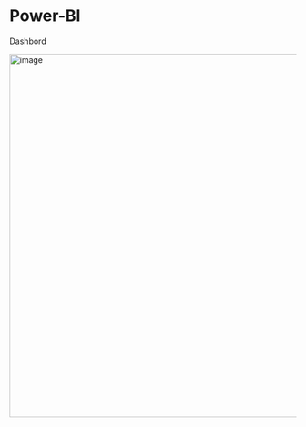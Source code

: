 # Power-BI
Dashbord

<img width="1131" height="637" alt="image" src="https://github.com/user-attachments/assets/8cf21f34-b824-4695-a126-cd98a4b424bf" />


